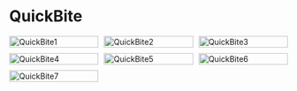 # QuickBite
<div style="display: grid; grid-template-columns: repeat(3, 1fr); gap: 10px;">
    <img src="https://github.com/user-attachments/assets/984cb4c5-4e3a-4be6-88e8-9eac09e7c7b3" alt="QuickBite1" style="width: 100%;"/>
    <img src="https://github.com/user-attachments/assets/48622821-90e9-4c18-9034-e819146b75a0" alt="QuickBite2" style="width: 100%;"/>
    <img src="https://github.com/user-attachments/assets/f41cab42-3b17-4b75-8a63-3e5901e9d6c4" alt="QuickBite3" style="width: 100%;"/>
    <img src="https://github.com/user-attachments/assets/161f1f21-3cbb-4253-a565-e96b97780e41" alt="QuickBite4" style="width: 100%;"/>
    <img src="https://github.com/user-attachments/assets/3d8dd38b-0c90-44b3-b06e-fe8cb46e123b" alt="QuickBite5" style="width: 100%;"/>
    <img src="https://github.com/user-attachments/assets/a6492441-3161-43b5-ae76-480f5a0852e0" alt="QuickBite6" style="width: 100%;"/>
    <img src="https://github.com/user-attachments/assets/b84b260a-a2d3-43be-ad81-1e45aaa56b5d" alt="QuickBite7" style="width: 100%;"/>
</div>
